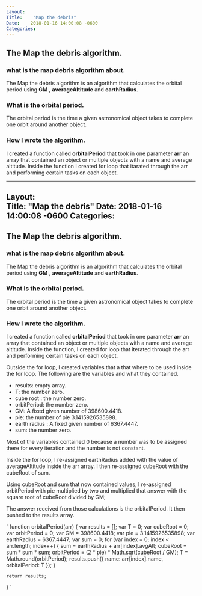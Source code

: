 ```yaml
---
Layout:    
Title:    "Map the debris"
Date:    2018-01-16 14:00:08 -0600
Categories:    
---
```


## The Map the debris algorithm.
### what is the map debris algorithm about.
The Map the debris algorithm is an algorithm that calculates the orbital period using **GM** , **averageAltitude** and **earthRadius**.
### What is the orbital period.
The orbital period is the time a given astronomical object takes to complete one orbit around another object.
### How I wrote the algorithm.

I created a function called **orbitalPeriod** that took in one parameter **arr** an array that contained an object or multiple objects with a name and average altitude.
Inside the function I created for loop that itarated through the arr and performing certain tasks on each object.

---
Layout:    
Title:    "Map the debris"
Date:    2018-01-16 14:00:08 -0600
Categories:    
---

## The Map the debris algorithm.
### what is the map debris algorithm about.
The Map the debris algorithm is an algorithm that calculates the orbital period using **GM** , **averageAltitude** and **earthRadius**.
### What is the orbital period.
The orbital period is the time a given astronomical object takes to complete one orbit around another object.
### How I wrote the algorithm.

I created a function called **orbitalPeriod** that took in one parameter **arr** an array that contained an object or multiple objects with a name and average altitude.
Inside the function, I created for loop that iterated through the arr and performing certain tasks on each object.

Outside the for loop, I created variables that a that where to be used inside the for loop.
The following are the variables and what they contained.
 - results: empty array.
 - T: the number zero.
 - cube root : the number zero.
 - orbitPeriod: the number zero.
 - GM: A fixed given number of 398600.4418.
 - pie: the number of pie 3.1415926535898.
 - earth radius : A fixed given number of 6367.4447.
 - sum: the number zero.

Most of the variables contained 0 because a number was to be assigned there for every iteration and the number is not constant.

Inside the for loop, I re-assigned earthRadius added with the value of averageAltitude inside the arr array.
I then re-assigned cubeRoot with the cubeRoot of sum.

Using cubeRoot and sum that now contained values, I re-assigned orbitPeriod with pie multiplied by two and multiplied that answer with the square root of cubeRoot divided by GM;

The answer received from those calculations is the orbitalPeriod. It then pushed to the results array.

`
function orbitalPeriod(arr) {
    var results = [];
    var T = 0;
    var cubeRoot = 0;
    var orbitPeriod = 0;
    var GM = 398600.4418;
    var pie = 3.1415926535898;
    var earthRadius = 6367.4447;
    var sum = 0;
    for (var index = 0; index < arr.length; index++) {
        sum = earthRadius + arr[index].avgAlt;
        cubeRoot = sum * sum * sum;
        orbitPeriod = (2 * pie) * Math.sqrt(cubeRoot / GM);
        T = Math.round(orbitPeriod);
        results.push({ name: arr[index].name, orbitalPeriod: T });
    }

    return results;
}
`